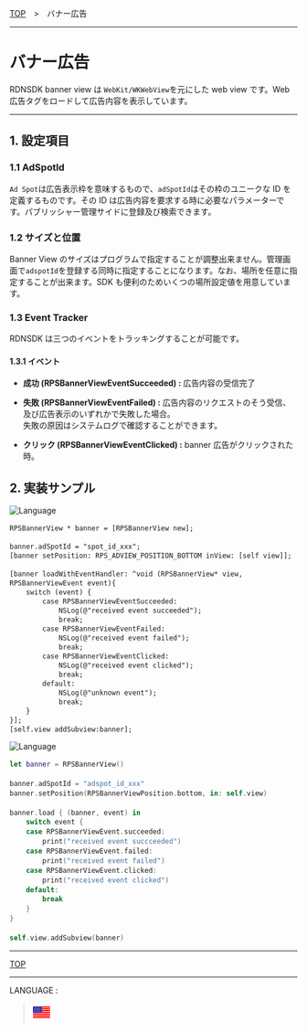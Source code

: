 [TOP](../#top)　>　バナー広告

---

# バナー広告

RDNSDK banner view は `WebKit/WKWebView`を元にした web view です。Web 広告タグをロードして広告内容を表示しています。

---

## 1. 設定項目

### 1.1 AdSpotId

`Ad Spot`は広告表示枠を意味するもので、`adSpotId`はその枠のユニークな ID を定義するものです。その ID は広告内容を要求する時に必要なパラメーターです。パブリッシャー管理サイドに登録及び検索できます。

### 1.2 サイズと位置

Banner View のサイズはプログラムで指定することが調整出来ません。管理画面で`adspotId`を登録する同時に指定することになります。なお、場所を任意に指定することが出来ます。SDK も便利のためいくつの場所設定値を用意しています。

### 1.3 Event Tracker

RDNSDK は三つのイベントをトラッキングすることが可能です。

#### 1.3.1 イベント

- **成功 (RPSBannerViewEventSucceeded) :**
  広告内容の受信完了

- **失敗 (RPSBannerViewEventFailed) :**
  広告内容のリクエストのそう受信、及び広告表示のいずれかで失敗した場合。<br>失敗の原因はシステムログで確認することができます。

- **クリック (RPSBannerViewEventClicked) :**
  banner 広告がクリックされた時。

## 2. 実装サンプル

![Language](http://img.shields.io/badge/language-ObjctiveC-red.svg?style=flat)

```objc
RPSBannerView * banner = [RPSBannerView new];

banner.adSpotId = "spot_id_xxx";
[banner setPosition: RPS_ADVIEW_POSITION_BOTTOM inView: [self view]];

[banner loadWithEventHandler: ^void (RPSBannerView* view, RPSBannerViewEvent event){
    switch (event) {
        case RPSBannerViewEventSucceeded:
            NSLog(@"received event succeeded");
            break;
        case RPSBannerViewEventFailed:
            NSLog(@"received event failed");
            break;
        case RPSBannerViewEventClicked:
            NSLog(@"received event clicked");
            break;
        default:
            NSLog(@"unknown event");
            break;
    }
}];
[self.view addSubview:banner];
```

![Language](http://img.shields.io/badge/language-Swift-red.svg?style=flat)

```swift
let banner = RPSBannerView()

banner.adSpotId = "adspot_id_xxx"
banner.setPosition(RPSBannerViewPosition.bottom, in: self.view)

banner.load { (banner, event) in
    switch event {
    case RPSBannerViewEvent.succeeded:
        print("received event succceeded")
    case RPSBannerViewEvent.failed:
        print("received event failed")
    case RPSBannerViewEvent.clicked:
        print("received event clicked")
    default:
        break
    }
}

self.view.addSubview(banner)

```

---

[TOP](../#top)

---

LANGUAGE :

> [![en](/doc/lang/en.png)](/doc/bannerads/README.md)

